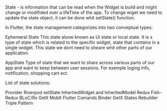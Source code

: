 State - is information that can be read when the Widget is build and might change or modifided over a lifeTime of the app.
To change wiget we need to update the state object, it can be done whit setState() function. 

In Flutter, the state management  categorizes into two conveptual types:

Ephemeral State
This state alsow known as UI state or local state. It is s type of state which is related to the specific widget, state that contains in a single widget. This state we dont need to sheare whit other parts of our application.

AppState
Type of state that we want to share across various parts of our app and want to keep between user sessions. For exemple loging info, notification, shopping cart ect.

List of state solutions: 

Provider
Riverpod
setState
InhertiedWidget and InheritedModel
Redux
Fish-Redux
BLoC/Rx
GetIt
MobX
Flutter Comands
Binder
GetX
States Rebuilder
Triple Pattern
